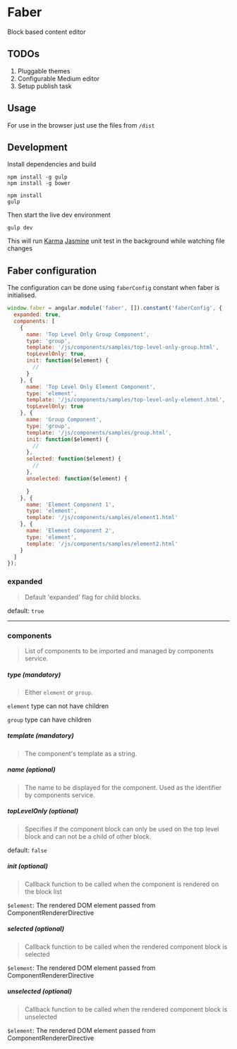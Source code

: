 Faber
=====

Block based content editor

## TODOs

1.	Pluggable themes
2.	Configurable Medium editor
3.	Setup publish task

## Usage

For use in the browser just use the files from `/dist`

## Development

Install dependencies and build

```
npm install -g gulp
npm install -g bower

npm install
gulp
```

Then start the live dev environment

```
gulp dev
```

This will run [Karma](http://karma-runner.github.io/) [Jasmine](http://jasmine.github.io/) unit test in the background while watching file changes

## Faber configuration

The configuration can be done using `faberConfig` constant when faber is initialised.

```javascript
window.faber = angular.module('faber', []).constant('faberConfig', {
  expanded: true,
  components: [
    {
      name: 'Top Level Only Group Component',
      type: 'group',
      template: '/js/components/samples/top-level-only-group.html',
      topLevelOnly: true,
      init: function($element) {
        //
      }
    }, {
      name: 'Top Level Only Element Component',
      type: 'element',
      template: '/js/components/samples/top-level-only-element.html',
      topLevelOnly: true
    }, {
      name: 'Group Component',
      type: 'group',
      template: '/js/components/samples/group.html',
      init: function($element) {
        //
      },
      selected: function($element) {
        //
      },
      unselected: function($element) {

      }
    }, {
      name: 'Element Component 1',
      type: 'element',
      template: '/js/components/samples/element1.html'
    }, {
      name: 'Element Component 2',
      type: 'element',
      template: '/js/components/samples/element2.html'
    }
  ]
});

```
### expanded

> Default 'expanded' flag for child blocks.

default: `true`

---

### components

> List of components to be imported and managed by components service.

##### type (mandatory)

> Either `element` or `group`.

`element` type can not have children

`group` type can have children

##### template (mandatory)

> The component's template as a string.

##### name (optional)

> The name to be displayed for the component. Used as the identifier by components service.

##### topLevelOnly (optional)

> Specifies if the component block can only be used on the top level block and can not be a child of other block.

default: `false`

##### init (optional)

> Callback function to be called when the component is rendered on the block list

`$element`: The rendered DOM element passed from ComponentRendererDirective

##### selected (optional)

> Callback function to be called when the rendered component block is selected

`$element`: The rendered DOM element passed from ComponentRendererDirective

##### unselected (optional)

> Callback function to be called when the rendered component block is unselected

`$element`: The rendered DOM element passed from ComponentRendererDirective
